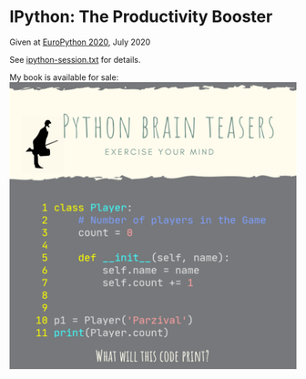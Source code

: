 # IPython: The Productivity Booster

Given at [EuroPython 2020][ep], July 2020

See [ipython-session.txt](ipython-session.txt) for details.

My book is available for sale:
[![](pbt-cover.png)](https://gum.co/iIQT)


[ep]: https://ep2020.europython.eu/talks/5LGWwvT-ipython-the-productivity-booster/
